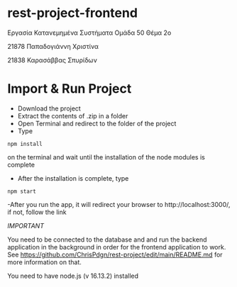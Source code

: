 # rest-project-frontend
Εργασία Κατανεμημένα Συστήματα Ομάδα 50 Θέμα 2ο

21878 Παπαδογιάννη Χριστίνα

21838 Καρασάββας Σπυρίδων  

# Import & Run Project  
- Download the project  
- Extract the contents of .zip in a folder  
- Open Terminal and redirect to the folder of the project
- Type
```
npm install
```
on the terminal and wait until the installation of the node modules is complete
- After the installation is complete, type 
```
npm start
```
-After you run the app, it will redirect your browser to http://localhost:3000/, if not, follow the link

*IMPORTANT*

You need to be connected to the database and and run the backend application in the background in order for the frontend application to work. 
See https://github.com/ChrisPdgn/rest-project/edit/main/README.md for more information on that.


You need to have node.js (v 16.13.2) installed 
